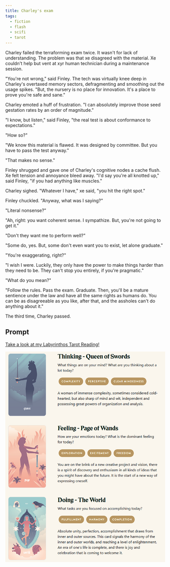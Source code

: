 ```yaml
---
title: Charley's exam
tags:
  - fiction
  - flash
  - scifi
  - tarot
---
```


Charley failed the terraforming exam twice. It wasn't for lack of understanding. The problem was that xe disagreed with the material. Xe couldn't help but vent at xyr human technician during a maintenance session. 

"You're not wrong," said Finley. The tech was virtually knee deep in Charley's overtaxed memory sectors, defragmenting and smoothing out the usage spikes. "But, the nursery is no place for innovation. It's a place to prove you're safe and sane."

Charley emoted a huff of frustration. "I can absolutely improve those seed gestation rates by an order of magnitude."

"I know, but listen," said Finley, "the real test is about conformance to expectations."

"How so?"

"We know this material is flawed. It was designed by committee. But you have to pass the test anyway."

"That makes no sense."

Finley shrugged and gave one of Charley's cognitive nodes a cache flush. Xe felt tension and annoyance bleed away. "I'd say you're all knotted up," said Finley, "if you had anything like muscles."

Charley sighed. "Whatever I have," xe said, "you hit the right spot."

Finley chuckled. "Anyway, what was I saying?"

"Literal nonsense?"

"Ah, right: you want coherent sense. I sympathize. But, you're not going to get it."

"Don't they want me to perform well?"

"Some do, yes. But, some don't even want you to exist, let alone graduate."

"You're exaggerating, right?"

"I wish I were. Luckily, they only have the power to make things harder than they need to be. They can't stop you entirely, if you're pragmatic."

"What do you mean?"

"Follow the rules. Pass the exam. Graduate. Then, you'll be a mature sentience under the law and have all the same rights as humans do. You can be as disagreeable as you like, after that, and the assholes can't do anything about it."

The third time, Charley passed. 

## Prompt

[Take a look at my Labyrinthos Tarot Reading!](https://app.labyrinthos.co/reading/daily/SSTRWS/62,32,21)

![](20220414223345.png)
